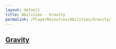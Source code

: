 ```yaml
---
layout: default
title: Abilities - Gravity
permalink: /PlayerResources/Abilities/Gravity/
---
```

## [Gravity](#Gravity)
